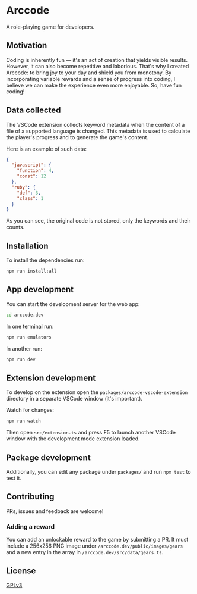 # Arccode

A role-playing game for developers.

## Motivation

Coding is inherently fun — it's an act of creation that yields visible results. However, it can also become repetitive and laborious. That's why I created Arccode: to bring joy to your day and shield you from monotony. By incorporating variable rewards and a sense of progress into coding, I believe we can make the experience even more enjoyable. So, have fun coding!

## Data collected

The VSCode extension collects keyword metadata when the content of a file of a supported language is changed. This metadata is used to calculate the player's progress and to generate the game's content.

Here is an example of such data:

```json
{
  "javascript": {
    "function": 4,
    "const": 12
  },
  "ruby": {
    "def": 3,
    "class": 1
  }
}
```

As you can see, the original code is not stored, only the keywords and their counts.

## Installation

To install the dependencies run:
```bash
npm run install:all
```

## App development

You can start the development server for the web app:
```bash
cd arccode.dev
```

In one terminal run:
```bash
npm run emulators
```

In another run:
```bash
npm run dev
```

## Extension development

To develop on the extension open the `packages/arccode-vscode-extension` directory in a separate VSCode window (it's important).

Watch for changes:
```bash
npm run watch
```

Then open `src/extension.ts` and press F5 to launch another VSCode window with the development mode extension loaded.

## Package development

Additionally, you can edit any package under `packages/` and run `npm test` to test it.

## Contributing

PRs, issues and feedback are welcome!

### Adding a reward

You can add an unlockable reward to the game by submitting a PR.
It must include a 256x256 PNG image under `/arccode.dev/public/images/gears` and a new entry in the array in `/arccode.dev/src/data/gears.ts`.

## License

[GPLv3](https://www.gnu.org/licenses/gpl-3.0.html)
